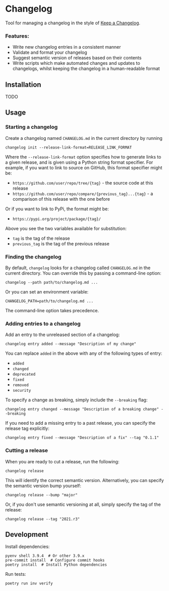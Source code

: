 # Changelog

Tool for managing a changelog in the style of [Keep a Changelog](http://keepachangelog.com/en/1.0.0/).

### Features:

- Write new changelog entries in a consistent manner
- Validate and format your changelog
- Suggest semantic version of releases based on their contents
- Write scripts which make automated changes and updates to changelogs, whilst keeping the changelog in a human-readable format

## Installation

TODO

## Usage

### Starting a changelog

Create a changelog named `CHANGELOG.md` in the current directory by running

```shell
changelog init --release-link-format=RELEASE_LINK_FORMAT
```

Where the `--release-link-format` option specifies how to generate links to a given release, and is given using a Python string format specifier. For example, if you want to link to source on GitHub, this format specifier might be:

- `https://github.com/user/repo/tree/{tag}` - the source code at this release
- `https://github.com/user/repo/compare/{previous_tag}...{tag}` - a comparison of this release with the one before

Or if you want to link to PyPi, the format might be:

- `https://pypi.org/project/package/{tag}/`

Above you see the two variables available for substitution:
- `tag` is the tag of the release
- `previous_tag` is the tag of the previous release


### Finding the changelog

By default, `changelog` looks for a changelog called `CHANGELOG.md` in the current directory. You can override this by passing a command-line option:

```shell
changelog --path path/to/changelog.md ...
```

Or you can set an environment variable:

```shell
CHANGELOG_PATH=path/to/changelog.md ...
```

The command-line option takes precedence.

### Adding entries to a changelog

Add an entry to the unreleased section of a changelog:

```shell
changelog entry added --message "Description of my change"
```

You can replace `added` in the above with any of the following types of entry:

- `added`
- `changed`
- `deprecated`
- `fixed`
- `removed`
- `security`

To specify a change as breaking, simply include the `--breaking` flag:

```shell
changelog entry changed --message "Description of a breaking change" --breaking
```

If you need to add a missing entry to a past release, you can specify the release tag explicitly:

```shell
changelog entry fixed --message "Description of a fix" --tag "0.1.1"
```

### Cutting a release

When you are ready to cut a release, run the following:

```shell
changelog release
```

This will identify the correct semantic version. Alternatively, you can specify the semantic version bump yourself:

```shell
changelog release --bump "major"
```

Or, if you don't use semantic versioning at all, simply specify the tag of the release:

```shell
changelog release --tag "2021.r3"
```

## Development

Install dependencies:

```shell
pyenv shell 3.9.4  # Or other 3.9.x
pre-commit install  # Configure commit hooks
poetry install  # Install Python dependencies
```

Run tests:

```shell
poetry run inv verify
```
